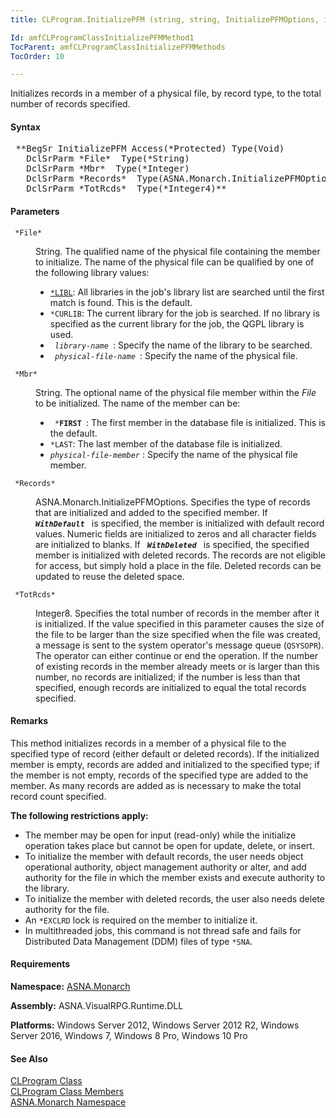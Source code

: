 ```yaml
---
title: CLProgram.InitializePFM (string, string, InitializePFMOptions, integer)

Id: amfCLProgramClassInitializePFMMethod1
TocParent: amfCLProgramClassInitializePFMMethods
TocOrder: 10

---
```


Initializes records in a member of a physical file, by record type, to the total number of records specified.

#### Syntax
<pre class="syntax"> **BegSr InitializePFM Access(*Protected) Type(Void)
   DclSrParm *File*  Type(*String)
   DclSrParm *Mbr*  Type(*Integer)
   DclSrParm *Records*  Type(ASNA.Monarch.InitializePFMOptions)
   DclSrParm *TotRcds*  Type(*Integer4)**       </pre>

#### Parameters
<dl>
        <dt>
          <code> *File* </code>
        </dt>
        <dd>

String. The qualified name of the physical file containing the member to initialize. The name of the physical file can be qualified by one of the following library values:

- <code><u>*LIBL</u></code>: All libraries in the job's library
            list are searched until the first match is found. This
            is the default.
- <code>*CURLIB</code>: The current library for the
            job is searched. If no library is specified as the
            current library for the job, the QGPL library is
            used.
- <code> *library-name* </code>: Specify the name of the library
            to be searched.
- <code> *physical-file-name* </code>: Specify the name of the
            physical file.

</dd>
        <dt>
          <code> *Mbr* </code>
        </dt>
        <dd>

String. The optional name of the physical file member within the *File* to be initialized. The name of the member can be:

- <code> ***FIRST** </code>: The first member in the database file is
            initialized. This is the default.
- <code>*LAST</code>: The last member of the
            database file is initialized.
- *<code>physical-file-member</code>* : Specify the name of the
            physical file member.

</dd>
        <dt>
          <code> *Records* </code>
        </dt>
        <dd>

ASNA.Monarch.InitializePFMOptions. Specifies the type of records that are initialized and added to the specified member. If <code> ***WithDefault*** </code> is specified, the member is initialized with default record values. Numeric fields are initialized to zeros and all character fields are initialized to blanks. If <code> ***WithDeleted*** </code> is specified, the specified member is initialized with deleted records. The records are not eligible for access, but simply hold a place in the file. Deleted records can be updated to reuse the deleted space.
</dd>
        <dt>
          <code> *TotRcds* </code>
        </dt>
        <dd>

Integer8. Specifies the total number of records in the member after it is initialized. If the value specified in this parameter causes the size of the file to be larger than the size specified when the file was created, a message is sent to the system operator's message queue (<code>QSYSOPR</code>). The operator can either continue or end the operation. If the number of existing records in the member already meets or is larger than this number, no records are initialized; if the number is less than that specified, enough records are initialized to equal the total records specified.
</dd>
</dl>

#### Remarks
This method initializes records in a member of a physical file to the specified type of record (either default or deleted records). If the initialized member is empty, records are added and initialized to the specified type; if the member is not empty, records of the specified type are added to the member. As many records are added as is necessary to make the total record count specified.

**The following restrictions apply:** 

- The member may be open for input (read-only) while the
        initialize operation takes place but cannot be open for
        update, delete, or insert.
- To initialize the member with default records, the user
        needs object operational authority, object management
        authority or alter, and add authority for the file in which
        the member exists and execute authority to the
        library.
- To initialize the member with deleted records, the user
        also needs delete authority for the file.
- An <code>*EXCLRD</code> lock is required on the member to initialize
        it.
- In multithreaded jobs, this command is not thread safe
        and fails for Distributed Data Management (DDM) files of
        type <code>*SNA</code>.

<!-- start -->

#### Requirements
**Namespace:** [ASNA.Monarch](monarch-namespace.html)

**Assembly:** ASNA.VisualRPG.Runtime.DLL 

**Platforms:** Windows Server 2012, Windows Server 2012 R2, Windows Server 2016, Windows 7, Windows 8 Pro, Windows 10 Pro
<!-- end -->      

#### See Also
[CLProgram Class](clprogram-class.html) <br clear="none" /> [ CLProgram Class Members](clprogram-class-members.html) <br clear="none" /> [ASNA.Monarch Namespace](monarch-namespace.html) 
